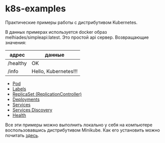 # k8s-examples
Практические примеры работы с дистрибутивом Kubernetes.

В данных примерах используется docker образ melhiades/simpleapi:latest. Это простой api сервер. Возвращающие значения:

| адрес    | данные               |
| -------- | -------------------- |
| /healthy | OK                   |
| /info    | Hello, Kubernetes!!! |

- [Pod](content/pod.md)
- [Labels](content/labels.md)
- [ReplicaSet (ReplicationController)](content/replicaset.md)
- [Deployments](content/deployments.md)
- [Services](content/services.md)
- [Services Discovery](content/services_discovery.md)
- [Health](content/health.md)

Все эти примеры можно выполнить локально у себя на компьютере воспользовавшись дистрибутивом Minikube. Как его установить можно почитать [здесь](https://kubernetes.io/docs/tasks/tools/install-minikube/).

